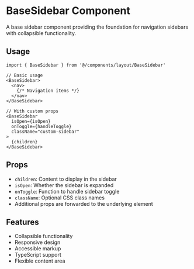 # BaseSidebar Component

A base sidebar component providing the foundation for navigation sidebars with collapsible functionality.

## Usage

```tsx
import { BaseSidebar } from '@/components/layout/BaseSidebar'

// Basic usage
<BaseSidebar>
  <nav>
    {/* Navigation items */}
  </nav>
</BaseSidebar>

// With custom props
<BaseSidebar 
  isOpen={isOpen}
  onToggle={handleToggle}
  className="custom-sidebar"
>
  {children}
</BaseSidebar>
```

## Props

- `children`: Content to display in the sidebar
- `isOpen`: Whether the sidebar is expanded
- `onToggle`: Function to handle sidebar toggle
- `className`: Optional CSS class names
- Additional props are forwarded to the underlying element

## Features

- Collapsible functionality
- Responsive design
- Accessible markup
- TypeScript support
- Flexible content area 
